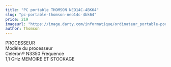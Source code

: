 ```yaml
---
title: "PC portable THOMSON NEO14C-4BK64"
slug: "pc-portable-thomson-neo14c-4bk64"
price: 219
imageurl: "https://image.darty.com/informatique/ordinateur_portable-portable/portable/thomson_neo14c-4bk64_s1811194498933A_150729787.jpg"
author: Thomson
---
```

PROCESSEUR	
Modèle du processeur	
Celeron® N3350
Fréquence	
1,1 GHz
MEMOIRE ET STOCKAGE	
